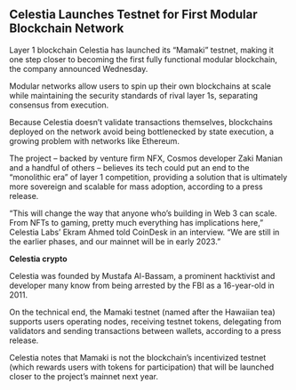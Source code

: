 ## Celestia Launches Testnet for First Modular Blockchain Network

Layer 1 blockchain Celestia has launched its “Mamaki” testnet, making it one step closer to becoming the first fully functional modular blockchain, the company announced Wednesday.

Modular networks allow users to spin up their own blockchains at scale while maintaining the security standards of rival layer 1s, separating consensus from execution.

Because Celestia doesn’t validate transactions themselves, blockchains deployed on the network avoid being bottlenecked by state execution, a growing problem with networks like Ethereum.

The project – backed by venture firm NFX, Cosmos developer Zaki Manian and a handful of others – believes its tech could put an end to the “monolithic era” of layer 1 competition, providing a solution that is ultimately more sovereign and scalable for mass adoption, according to a press release.

“This will change the way that anyone who’s building in Web 3 can scale. From NFTs to gaming, pretty much everything has implications here,” Celestia Labs’ Ekram Ahmed told CoinDesk in an interview. “We are still in the earlier phases, and our mainnet will be in early 2023.”

**Celestia crypto**

Celestia was founded by Mustafa Al-Bassam, a prominent hacktivist and developer many know from being arrested by the FBI as a 16-year-old in 2011.

On the technical end, the Mamaki testnet (named after the Hawaiian tea) supports users operating nodes, receiving testnet tokens, delegating from validators and sending transactions between wallets, according to a press release.

Celestia notes that Mamaki is not the blockchain’s incentivized testnet (which rewards users with tokens for participation) that will be launched closer to the project’s mainnet next year.